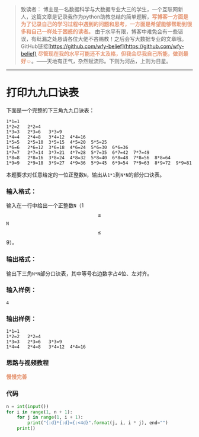 
> 致读者： 博主是一名数据科学与大数据专业大三的学生，一个互联网新人，这篇文章是记录我作为python助教总结的简单题解，**<font color='#e59572'>写博客一方面是为了记录自己的学习过程中遇到的问题和思考，一方面是希望能够帮助到很多和自己一样处于困惑的读者。</font>**
> 由于水平有限，博客中难免会有一些错误，有纰漏之处恳请各位大佬不吝赐教！之后会写大数据专业的文章哦。
> GitHub链接[https://github.com/wfy-belief](https://github.com/wfy-belief)
> **<font color='#e59572'>尽管现在我的水平可能还不太及格，但我会尽我自己所能，做到最好☺</font>**。——天地有正气，杂然赋流形。下则为河岳，上则为日星。
---
# 打印九九口诀表
下面是一个完整的下三角九九口诀表：
```
1*1=1   
1*2=2   2*2=4   
1*3=3   2*3=6   3*3=9   
1*4=4   2*4=8   3*4=12  4*4=16  
1*5=5   2*5=10  3*5=15  4*5=20  5*5=25  
1*6=6   2*6=12  3*6=18  4*6=24  5*6=30  6*6=36  
1*7=7   2*7=14  3*7=21  4*7=28  5*7=35  6*7=42  7*7=49  
1*8=8   2*8=16  3*8=24  4*8=32  5*8=40  6*8=48  7*8=56  8*8=64  
1*9=9   2*9=18  3*9=27  4*9=36  5*9=45  6*9=54  7*9=63  8*9=72  9*9=81  
```

本题要求对任意给定的一位正整数`N`，输出从`1*1`到`N*N`的部分口诀表。

### 输入格式：

输入在一行中给出一个正整数`N`（1$$\le$$`N`$$\le$$9）。

### 输出格式：

输出下三角`N*N`部分口诀表，其中等号右边数字占4位、左对齐。

### 输入样例：
```in
4
```

### 输出样例：
```out
1*1=1   
1*2=2   2*2=4   
1*3=3   2*3=6   3*3=9   
1*4=4   2*4=8   3*4=12  4*4=16  
```
### 思路与视频教程
**<font color='#e59572'>慢慢完善</font>**

### 代码
```python
n = int(input())
for i in range(1, n + 1):
    for j in range(1, i + 1):
        print("{:d}*{:d}={:<4d}".format(j, i, i * j), end="")
    print()

```